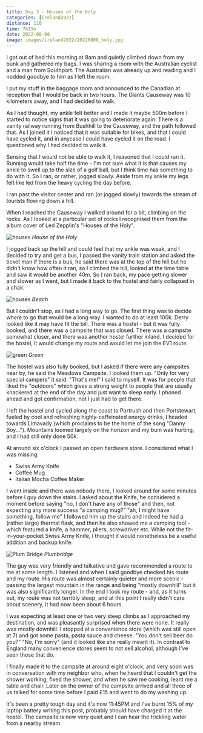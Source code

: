```yaml
--- 
title: Day 3 - Houses of the Holy
categories: [ireland2022]
distance: 110
time: 7h15m
date: 2022-08-08
image: images/ireland2022/20220808_holy.jpg
---
```


I got out of bed this morning at 8am and quietly climbed down from my bunk and
gathered my bags. I was sharing a room with the Australian cyclist and a man
from Southport. The Australian was already up and reading and I nodded goodbye
to him as I left the room.

I put my stuff in the baggage room and announced to the Canadian at reception
that I would be back in two hours. The Giants Causeway was 10 kilometers away,
and I had decided to walk.

As I had thought, my ankle felt better and I made it maybe 500m before I
started to notice signs that it was going to deteriorate again. There is a
vanity railway running from Bushhill to the Causeway, and the path followed
that. As I joined it I noticed that it was suitable for bikes, and that I
could have cycled it, and in anycase I could have cycled it on the road. I
questioned why I had decided to walk it.

Sensing that I would not be able to walk it, I reasoned that I could run it.
Running would take half the time - I'm not sure what it is that causes my
ankle to swell up to the size of a golf ball, but I think time has something
to do with it. So I ran, or rather, jogged slowly. Aside from my ankle my legs
felt like led from the heavy cycling the day before.

I ran past the visitor center and ran (or jogged slowly) towards the stream of
tourists flowing down a hill.

When I reached the Causeway I walked around for a bit, climbing on the rocks.
As I looked at a particular set of rocks I recognised them from the album
cover of Led Zepplin's "Houses of the Holy".

![houses](/images/ireland2022/20220808_holy.jpg)
*House of the Holy*

I jogged back up the hill and could feel that my ankle was weak, and I decided
to try and get a bus, I passed the vanity train station and asked the ticket
man if there is a bus, he said there was at the top of the hill but he didn't
know how often it ran, so I climbed the hill, looked at the time table and saw
it would be another 40m. So I ran back, my pace getting slower and slower as I
went, but I made it back to the hostel and fairly collapsed in a chair.

![houses](/images/ireland2022/20220808_beach.jpg)
*Beach*

But I couldn't stop, as I had a long way to go. The first thing was to decide
_where_ to go that would be a long way. I wanted to do at least 100k. Derry
looked like it may have fit the bill. There was a hostel - but it was fully
booked, and there was a campsite that was closed. There was a campsite
somewhat closer, and there was another hostel further inland. I decided for
the hostel, it would change my route and would let me join the EV1 route.

![green](/images/ireland2022/20220808_green.jpg)
*Green*

The hostel was also fully booked, but I asked if there were any campsites near
by, he said the Meadows Campsite. I looked them up. "Only for very special
campers" it said. "That's me!" I said to myself. It was for people that liked
the "outdoors" which gives a strong weight to people that are usually
knackered at the end of the day and just want to sleep early. I phoned ahead
and got confirmation, not I just had to get there.

I left the hostel and cycled along the coast to Portrush and then Portstewart,
fueled by cool and refreshing highly-caffeinated energy drinks, I headed
towards Limavady (which proclaims to be the home of the song "Danny Boy...").
Mountains loomed largely on the horizon and my bum was hurting, and I had
still only done 50k.

At around six o'clock I passed an open hardware store. I considered what I was
missing:

- Swiss Army Knife
- Coffee Mug
- Italian Mocha Coffee Maker

I went inside and there was nobody there, I looked around for some minutes
before I guy down the stairs. I asked about the Knife, he considered a moment
before saying "no, I don't have any of those" and then, not expecting any more
success "a camping mug?" "ah, I might have something, follow me" I followed
him up the stairs and indeed he had a (rather large) thermal flask, and then he
also showed me a camping tool - which featured a knife, a hammer, pliers,
screwdriver etc. While not the fit-in-your-pocket Swiss Army Knife, I thought
it would nonetheless be a useful addition and backup knife.

![Plum Bridge](/images/ireland2022/20220808_plumbridge.jpg)
*Plumbridge*

The guy was very friendly and talkative and gave recommended a route to me at
some length. I listened and when I said goodbye checked his route and my
route. His route was almost certainly quieter and more scenic - passing the
largest mountain in the range and being "mostly downhill" but it was also
significantly longer. In the end I took my route - and, as it turns out, my
route was not terribly steep, and at this point I really didn't care about
scenery, it had now been about 6 hours.

I was expecting at least one or two very steep climbs as I approached my
destination, and was pleasantly surprised when there were none. It really was
mostly downhill. I stopped at a convenience store (which was still open at 7)
and got some pasta, pasta sauce and cheese. "You don't sell beer do you?" "No,
I'm sorry" (and it looked like she really meant it). In contrast to England
many convenience stores seem to not sell alcohol, although I've seen those
that do.

I finally made it to the campsite at around eight o'clock, and very soon
was in conversation with my neighbor who, when he heard that I couldn't get
the shower working, fixed the shower, and when he saw me cooking, leant me a
table and chair. Later on the owner of the campsite arrived and all three of
us talked for some time before I paid £15 and went to do my washing up.

It's been a pretty tough day and it's now 11:45PM and I've burnt 15% of my
laptop battery writing this post, probably should have charged it at the
hostel. The campsite is now very quiet and I can hear the trickling water from
a nearby stream.
